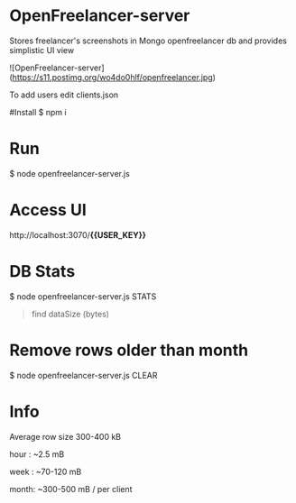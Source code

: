 # OpenFreelancer-server
Stores freelancer's screenshots in Mongo openfreelancer db
and provides simplistic UI view

![OpenFreelancer-server]
(https://s11.postimg.org/wo4do0hlf/openfreelancer.jpg)

To add users edit clients.json

#Install
$ npm i
# Run
$ node openfreelancer-server.js
# Access UI
http://localhost:3070/**{{USER_KEY}}**

# DB Stats
$ node openfreelancer-server.js STATS

>find dataSize (bytes)

# Remove rows older than month
$ node openfreelancer-server.js CLEAR

# Info
Average row size 300-400 kB

hour : ~2.5 mB

week : ~70-120 mB

month: ~300-500 mB / per client
